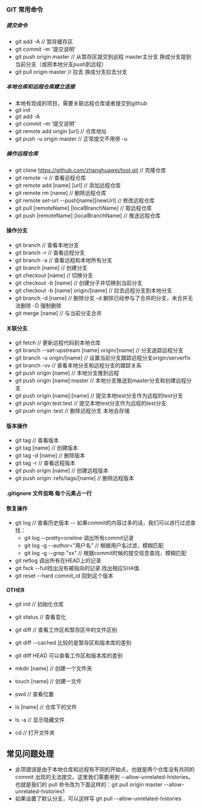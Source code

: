 ### GIT 常用命令

##### 提交命令

* git add -A // 暂存缓存区
* git commit -m '提交说明'
* git push origin master // 从暂存区提交到远程 master主分支 换成分支提到当前分支（或把本地分支push到远程）
* git pull origin master // 拉去 换成分支拉去分支

##### 本地仓库和远程仓库建立连接
* 本地有现成的项目，需要关联远程仓库或者提交到github
* git init 
* git add -A
* git commit -m '提交说明'
* git remote add origin [url] // 仓库地址
* git push -u origin master // 正常提交不用带 -u

##### 操作远程仓库

* git clone https://github.com/zhanghuawei/tool.git // 克隆仓库
* git remote -v  // 查看远程仓库
* git remote add [name] [url] // 添加远程仓库
* git remote rm [name] // 删除远程仓库
* git remote set-url --push[name][newUrl] // 修改远程仓库
* git pull [remoteName] [localBranchName] // 取远程仓库
* git push [remoteName] [localBranchName] // 推送远程仓库

#### 操作分支

* git branch // 查看本地分支
* git branch -r // 查看远程分支
* git branch -a // 查看远程和本地所有分支
* git branch [name] // 创建分支
* git checkout [name] // 切换分支
* git checkout -b [name] // 创建分子并切换到当前分支
* git checkout -b [name] origin/[name] // 拉去远程分支到本地分支
* git branch -d [name] // 删除分支 -d 删除已经参与了合并的分支，未合并无法删除 -D 强制删除 
* git merge [name] // 与当前分支合并

#### 关联分支

* git fetch // 更新远程代码到本地仓库
* git branch --set-upstream [name] origin/[name] // 分支追踪远程分支
* git branch -u origin/[name] // 设置当前分支跟踪远程分支origin/serverfix
* git branch -vv // 查看本地分支和远程分支的跟踪关系
* git push origin [name] // 本地分支推到远程
* git push origin [name]:master // 本地分支推送到master分支和创建远程分支
* git push origin [name]:[name] // 提交本地test分支作为远程的test分支
* git push origin test:test  // 提交本地test分支作为远程的test分支
* git push origin :test // 删除远程分支 本地会存储

#### 版本操作

* git tag // 查看版本
* git tag [name] // 创建版本
* git tag -d [name] // 删除版本
* git tag -r // 查看远程版本
* git push origin [name] // 创建远程版本
* git push origin :refs/tags/[name] // 删除远程版本

#### .gitignore 文件忽略 每个元素占一行
#### 恢复操作
* git log // 查看历史版本
  -- 如果commit的内容过多的话，我们可以进行过滤查找：
    - git log --pretty=oneline 调出所有commit记录
    - git log -g --author="用户名"   // 根据用户名过滤，模糊匹配
    - git log -g --grep "xx"  // 根据commit时候的提交信息查找，模糊匹配
* git reflog 调出所有在HEAD上的记录 
* git fsck --full找出没有被指向的记录.找出相应SHA值.
* git reset --hard commit_id 回到这个版本
#### OTHER

* git init // 初始化仓库
* git status // 查看变化

* git diff // 查看工作区和暂存区中的文件区别
* git diff --cached 比较的是暂存区和版本库的差别
* git diff HEAD 可以查看工作区和版本库的差别




* mkdir [name] // 创建一个文件夹
* touch [name] // 创建一文件
* pwd // 查看位置
* ls [name] // 仓库下的文件
* ls -a // 显示隐藏文件
* cd // 打开文件夹


## 常见问题处理

* 此项错误是由于本地仓库和远程有不同的开始点，也就是两个仓库没有共同的 commit 出现的无法提交。这里我们需要用到 
--allow-unrelated-histories。也就是我们的 pull 命令改为下面这样的：git pull origin master --allow-unrelated-histories1
* 如果设置了默认分支，可以这样写 git pull --allow-unrelated-histories
